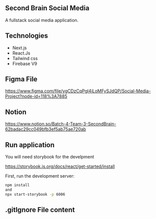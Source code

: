 ## Second Brain Social Media

A fullstack social media application.

## Technologies
- Next.js
- React.Js
- Tailwind css
- Firebase V9

## Figma File

https://www.figma.com/file/ygCDzCqPgI4jLoMFySJdQP/Social-Media-Project?node-id=118%3A7885

## Notion

https://www.notion.so/Batch-4-Team-3-SecondBrain-62badac29cc049bfb3ef5ab75ae720ab

## Run application

You will need storybook for the develpment

https://storybook.js.org/docs/react/get-started/install

First, run the development server:

```bash
npm install
and
npx start-storybook -p 6006
```

## .gitIgnore File content
